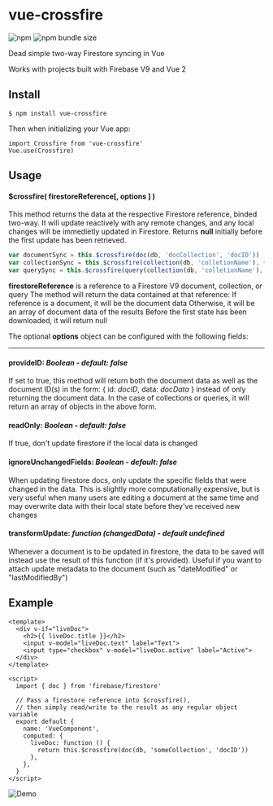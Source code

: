 # vue-crossfire

![npm](https://img.shields.io/npm/v/vue-crossfire)
![npm bundle size](https://img.shields.io/bundlephobia/min/vue-crossfire)

Dead simple two-way Firestore syncing in Vue

Works with projects built with Firebase V9 and Vue 2

## Install

```
$ npm install vue-crossfire
```

Then when initializing your Vue app:
```vue
import Crossfire from 'vue-crossfire'
Vue.use(Crossfire)
```

## Usage

#### $crossfire( firestoreReference[, options ] )

This method returns the data at the respective Firestore reference, binded two-way. It will update reactively with any remote changes, and any local changes will be immedietly updated in Firestore. Returns **null** initially before the first update has been retrieved.

```js
var documentSync = this.$crossfire(doc(db, 'docCollection', 'docID'))
var collectionSync = this.$crossfire(collection(db, 'colletionName'), { readOnly: true })
var querySync = this.$crossfire(query(collection(db, 'colletionName'), where('fieldID', '==', true)))
```

**firestoreReference** is a reference to a Firestore V9 document, collection, or query
The method will return the data contained at that reference:
  If reference is a document, it will be the document data
  Otherwise, it will be an array of document data of the results
  Before the first state has been downloaded, it will return null

The optional **options** object can be configured with the following fields:
* * *
#### provideID: *Boolean - default: false*
If set to true, this method will return both the document data as well as the document ID(s) in the form: { id: *docID*, data: *docData* } instead of only returning the document data. In the case of collections or queries, it will return an array of objects in the above form.

#### readOnly: *Boolean - default: false*
If true, don't update firestore if the local data is changed

#### ignoreUnchangedFields: *Boolean - default: false*
When updating firestore docs, only update the specific fields that were changed in the data. This is slightly more computationally expensive, but is very useful when many users are editing a document at the same time and may overwrite data with their local state before they've received new changes

#### transformUpdate: *function (changedData) - default undefined*
Whenever a document is to be updated in firestore, the data to be saved will instead use the result of this function (if it's provided). Useful if you want to attach update metadata to the document (such as "dateModified" or "lastModifiedBy")
    

## Example

```vue
<template>
  <div v-if="liveDoc">
    <h2>{{ liveDoc.title }}</h2>
    <input v-model="liveDoc.text" label="Text">
    <input type="checkbox" v-model="liveDoc.active" label="Active">
  </div>
</template>

<script>
  import { doc } from 'firebase/firestore'

  // Pass a firestore reference into $crossfire(),
  // then simply read/write to the result as any regular object variable
  export default {
    name: 'VueComponent',
    computed: {
      liveDoc: function () {
        return this.$crossfire(doc(db, 'someCollection', 'docID'))
      },
    },
  }
</script>
```

![Demo](https://media.giphy.com/media/FNrwm3rQaT90rw55I4/giphy.gif)

